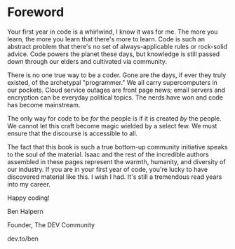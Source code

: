 # Foreword

Your first year in code is a whirlwind, I know it was for me. The more you learn, the more you learn that there's more to learn. Code is such an abstract problem that there's no set of always-applicable rules or rock-solid advice. Code powers the planet these days, but knowledge is still passed down through our elders and cultivated via community.

There is no one true way to be a coder. Gone are the days, if ever they truly existed, of the archetypal "programmer." We all carry supercomputers in our pockets. Cloud service outages are front page news; email servers and encryption can be everyday political topics. The nerds have won and code has become mainstream.

The only way for code to be _for_ the people is if it is created _by_ the people. We cannot let this craft become magic wielded by a select few. We must ensure that the discourse is accessible to all.

The fact that this book is such a true bottom-up community initiative speaks to the soul of the material. Isaac and the rest of the incredible authors assembled in these pages represent the warmth, humanity, and diversity of our industry. If you are in your first year of code, you're lucky to have discovered material like this. I wish I had. It's still a tremendous read years into my career.

Happy coding!

Ben Halpern

Founder, The DEV Community

dev.to/ben
